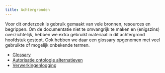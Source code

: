 ```yaml
---
title: Achtergronden
---
```

Voor dit onderzoek is gebruik gemaakt van vele bronnen, resources en begrippen. Om de documentatie
niet te omvangrijk te maken en (enigszins) overzichtelijk, hebben we extra gebruikt materiaal in dit
achtergrond hoofdstuk gestopt. Ook hebben we daar een glossary opgenomen met veel gebruikte of
mogelijk onbekende termen.

- [Glossary](./glossary.md)
- [Autorisatie ontologie alternatieven](./auth-alternatieven.md)
- [Verwerkingenlogging](./verwerkingenlogging.md)

